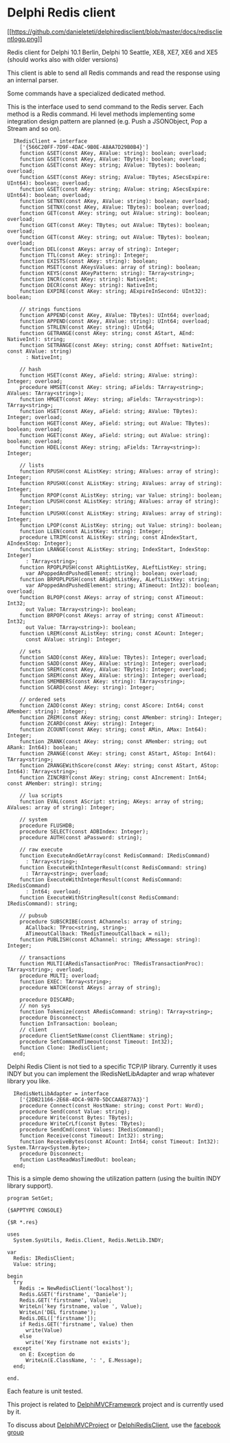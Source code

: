 Delphi Redis client
=================
[[https://github.com/danieleteti/delphiredisclient/blob/master/docs/redisclientlogo.png]]

Redis client for Delphi 10.1 Berlin, Delphi 10 Seattle, XE8, XE7, XE6 and XE5 (should works also with older versions)


This client is able to send all Redis commands and read the response using an internal parser. 

Some commands have a specialized dedicated method.

This is the  interface used to send command to the Redis server. Each method is a Redis command. Hi level methods implementing some integration design pattern are planned (e.g. Push a JSONObject, Pop a Stream and so on).

```Delphi
  IRedisClient = interface
    ['{566C20FF-7D9F-4DAC-9B0E-A8AA7D29B0B4}']
    function &SET(const AKey, AValue: string): boolean; overload;
    function &SET(const AKey, AValue: TBytes): boolean; overload;
    function &SET(const AKey: string; AValue: TBytes): boolean; overload;
    function &SET(const AKey: string; AValue: TBytes; ASecsExpire: UInt64): boolean; overload;
    function &SET(const AKey: string; AValue: string; ASecsExpire: UInt64): boolean; overload;
    function SETNX(const AKey, AValue: string): boolean; overload;
    function SETNX(const AKey, AValue: TBytes): boolean; overload;
    function GET(const AKey: string; out AValue: string): boolean; overload;
    function GET(const AKey: TBytes; out AValue: TBytes): boolean; overload;
    function GET(const AKey: string; out AValue: TBytes): boolean; overload;
    function DEL(const AKeys: array of string): Integer;
    function TTL(const AKey: string): Integer;
    function EXISTS(const AKey: string): boolean;
    function MSET(const AKeysValues: array of string): boolean;
    function KEYS(const AKeyPattern: string): TArray<string>;
    function INCR(const AKey: string): NativeInt;
    function DECR(const AKey: string): NativeInt;
    function EXPIRE(const AKey: string; AExpireInSecond: UInt32): boolean;

    // strings functions
    function APPEND(const AKey, AValue: TBytes): UInt64; overload;
    function APPEND(const AKey, AValue: string): UInt64; overload;
    function STRLEN(const AKey: string): UInt64;
    function GETRANGE(const AKey: string; const AStart, AEnd: NativeInt): string;
    function SETRANGE(const AKey: string; const AOffset: NativeInt; const AValue: string)
      : NativeInt;

    // hash
    function HSET(const AKey, aField: string; AValue: string): Integer; overload;
    procedure HMSET(const AKey: string; aFields: TArray<string>; AValues: TArray<string>);
    function HMGET(const AKey: string; aFields: TArray<string>): TArray<string>;
    function HSET(const AKey, aField: string; AValue: TBytes): Integer; overload;
    function HGET(const AKey, aField: string; out AValue: TBytes): boolean; overload;
    function HGET(const AKey, aField: string; out AValue: string): boolean; overload;
    function HDEL(const AKey: string; aFields: TArray<string>): Integer;

    // lists
    function RPUSH(const AListKey: string; AValues: array of string): Integer;
    function RPUSHX(const AListKey: string; AValues: array of string): Integer;
    function RPOP(const AListKey: string; var Value: string): boolean;
    function LPUSH(const AListKey: string; AValues: array of string): Integer;
    function LPUSHX(const AListKey: string; AValues: array of string): Integer;
    function LPOP(const AListKey: string; out Value: string): boolean;
    function LLEN(const AListKey: string): Integer;
    procedure LTRIM(const AListKey: string; const AIndexStart, AIndexStop: Integer);
    function LRANGE(const AListKey: string; IndexStart, IndexStop: Integer)
      : TArray<string>;
    function RPOPLPUSH(const ARightListKey, ALeftListKey: string;
      var APoppedAndPushedElement: string): boolean; overload;
    function BRPOPLPUSH(const ARightListKey, ALeftListKey: string;
      var APoppedAndPushedElement: string; ATimeout: Int32): boolean; overload;
    function BLPOP(const AKeys: array of string; const ATimeout: Int32;
      out Value: TArray<string>): boolean;
    function BRPOP(const AKeys: array of string; const ATimeout: Int32;
      out Value: TArray<string>): boolean;
    function LREM(const AListKey: string; const ACount: Integer;
      const AValue: string): Integer;

    // sets
    function SADD(const AKey, AValue: TBytes): Integer; overload;
    function SADD(const AKey, AValue: string): Integer; overload;
    function SREM(const AKey, AValue: TBytes): Integer; overload;
    function SREM(const AKey, AValue: string): Integer; overload;
    function SMEMBERS(const AKey: string): TArray<string>;
    function SCARD(const AKey: string): Integer;

    // ordered sets
    function ZADD(const AKey: string; const AScore: Int64; const AMember: string): Integer;
    function ZREM(const AKey: string; const AMember: string): Integer;
    function ZCARD(const AKey: string): Integer;
    function ZCOUNT(const AKey: string; const AMin, AMax: Int64): Integer;
    function ZRANK(const AKey: string; const AMember: string; out ARank: Int64): boolean;
    function ZRANGE(const AKey: string; const AStart, AStop: Int64): TArray<string>;
    function ZRANGEWithScore(const AKey: string; const AStart, AStop: Int64): TArray<string>;
    function ZINCRBY(const AKey: string; const AIncrement: Int64; const AMember: string): string;

    // lua scripts
    function EVAL(const AScript: string; AKeys: array of string; AValues: array of string): Integer;

    // system
    procedure FLUSHDB;
    procedure SELECT(const ADBIndex: Integer);
    procedure AUTH(const aPassword: string);

    // raw execute
    function ExecuteAndGetArray(const RedisCommand: IRedisCommand)
      : TArray<string>;
    function ExecuteWithIntegerResult(const RedisCommand: string)
      : TArray<string>; overload;
    function ExecuteWithIntegerResult(const RedisCommand: IRedisCommand)
      : Int64; overload;
    function ExecuteWithStringResult(const RedisCommand: IRedisCommand): string;
    
    // pubsub
    procedure SUBSCRIBE(const AChannels: array of string;
      ACallback: TProc<string, string>;
      ATimeoutCallback: TRedisTimeoutCallback = nil);
    function PUBLISH(const AChannel: string; AMessage: string): Integer;
    
    // transactions
    function MULTI(ARedisTansactionProc: TRedisTransactionProc): TArray<string>; overload;
    procedure MULTI; overload;
    function EXEC: TArray<string>;
    procedure WATCH(const AKeys: array of string);

    procedure DISCARD;
    // non sys
    function Tokenize(const ARedisCommand: string): TArray<string>;
    procedure Disconnect;
    function InTransaction: boolean;
    // client
    procedure ClientSetName(const ClientName: string);
    procedure SetCommandTimeout(const Timeout: Int32);
    function Clone: IRedisClient;
  end;

  ```

Delphi Redis Client is not tied to a specific TCP/IP library. Currently it uses INDY but you can implement the IRedisNetLibAdapter and wrap whatever library you like.


```Delphi
  IRedisNetLibAdapter = interface
    ['{2DB21166-2E68-4DC4-9870-5DCCAAE877A3}']
    procedure Connect(const HostName: string; const Port: Word);
    procedure Send(const Value: string);
    procedure Write(const Bytes: TBytes);
    procedure WriteCrLf(const Bytes: TBytes);
    procedure SendCmd(const Values: IRedisCommand);
    function Receive(const Timeout: Int32): string;
    function ReceiveBytes(const ACount: Int64; const Timeout: Int32): System.TArray<System.Byte>;
    procedure Disconnect;
    function LastReadWasTimedOut: boolean;
  end;
```


This is a simple demo showing the utilization pattern (using the builtin INDY library support).

```Delphi
program SetGet;

{$APPTYPE CONSOLE}

{$R *.res}

uses
  System.SysUtils, Redis.Client, Redis.NetLib.INDY;

var
  Redis: IRedisClient;
  Value: string;

begin
  try
    Redis := NewRedisClient('localhost');
    Redis.&SET('firstname', 'Daniele');
    Redis.GET('firstname', Value);
    WriteLn('key firstname, value ', Value);
    WriteLn('DEL firstname');
    Redis.DEL(['firstname']);
    if Redis.GET('firstname', Value) then
      write(Value)
    else
      write('Key firstname not exists');
  except
    on E: Exception do
      WriteLn(E.ClassName, ': ', E.Message);
  end;

end.
```


Each feature is unit tested.

This project is related to [DelphiMVCFramework](https://github.com/danieleteti/delphimvcframework) project and is currently used by it.

To discuss about [DelphiMVCProject](https://github.com/danieleteti/delphimvcframework) or [DelphiRedisClient](https://github.com/danieleteti/delphiredisclient), use the [facebook group](https://www.facebook.com/groups/delphimvcframework/)


